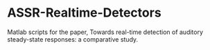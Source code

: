 # ASSR-Realtime-Detectors
Matlab scripts for the paper, Towards real-time detection of auditory steady-state responses: a comparative study.
